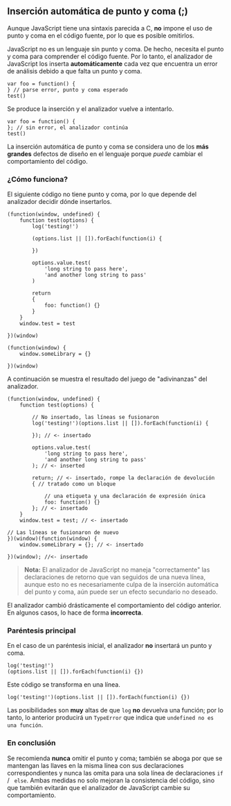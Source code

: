 ## Inserción automática de punto y coma (;)

Aunque JavaScript tiene una sintaxis parecida a C, **no** impone el uso de 
punto y coma en el código fuente, por lo que es posible omitirlos.

JavaScript no es un lenguaje sin punto y coma. De hecho, necesita el punto y coma 
para comprender el código fuente. Por lo tanto, el analizador de JavaScript 
los inserta **automáticamente** cada vez que encuentra un error de análisis debido a 
que falta un punto y coma.

    var foo = function() {
    } // parse error, punto y coma esperado
    test()

Se produce la inserción y el analizador vuelve a intentarlo.

    var foo = function() {
    }; // sin error, el analizador continúa
    test()

La inserción automática de punto y coma se considera uno de los **más grandes**
defectos de diseño en el lenguaje porque *puede* cambiar el comportamiento del código.

### ¿Cómo funciona?

El siguiente código no tiene punto y coma, por lo que depende del analizador decidir dónde
insertarlos.

    (function(window, undefined) {
        function test(options) {
            log('testing!')

            (options.list || []).forEach(function(i) {

            })

            options.value.test(
                'long string to pass here',
                'and another long string to pass'
            )

            return
            {
                foo: function() {}
            }
        }
        window.test = test

    })(window)

    (function(window) {
        window.someLibrary = {}

    })(window)

A continuación se muestra el resultado del juego de "adivinanzas" 
del analizador.

    (function(window, undefined) {
        function test(options) {

            // No insertado, las líneas se fusionaron
            log('testing!')(options.list || []).forEach(function(i) {

            }); // <- insertado

            options.value.test(
                'long string to pass here',
                'and another long string to pass'
            ); // <- inserted

            return; // <- insertado, rompe la declaración de devolución
            { // tratado como un bloque

                // una etiqueta y una declaración de expresión única
                foo: function() {} 
            }; // <- insertado
        }
        window.test = test; // <- insertado

    // Las líneas se fusionaron de nuevo
    })(window)(function(window) {
        window.someLibrary = {}; // <- insertado

    })(window); //<- insertado

> **Nota:** El analizador de JavaScript no maneja "correctamente" las declaraciones de retorno
> que van seguidos de una nueva línea, aunque esto no es necesariamente culpa de
> la inserción automática del punto y coma, aún puede ser un efecto secundario no deseado. 

El analizador cambió drásticamente el comportamiento del código anterior. En algunos casos,
lo hace de forma **incorrecta**.

### Paréntesis principal

En el caso de un paréntesis inicial, el analizador **no** insertará un punto y coma.

    log('testing!')
    (options.list || []).forEach(function(i) {})

Este código se transforma en una línea.

    log('testing!')(options.list || []).forEach(function(i) {})

Las posibilidades son **muy** altas de que `log` **no** devuelva una función; por lo tanto,
lo anterior producirá un `TypeError` que indica que `undefined no es una función`.

### En conclusión

Se recomienda **nunca** omitir el punto y coma; también se aboga por que se
mantengan las llaves en la misma línea con sus declaraciones correspondientes 
y nunca las omita para una sola línea de declaraciones `if` / ` else`. Ambas medidas
no solo mejoran la consistencia del código, sino que también evitarán que
el analizador de JavaScript cambie su comportamiento.

